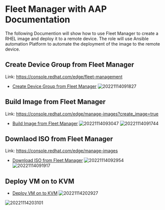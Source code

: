 # Fleet Manager with AAP Documentation 
The following Documention will show how to use Fleet Manager to create a RHEL image and deploy it to a remote device. The role will use Ansible automation Platform to automate the deployment of the image to the remote device.

## Create Device Group from Fleet Manager
Link: https://console.redhat.com/edge/fleet-management 
* [Create Device Group from Fleet Manager](create-device-group.md)
![20221114091827](https://i.imgur.com/yYo70Lp.png)

## Build Image from Fleet Manager
Link: https://console.redhat.com/edge/manage-images?create_image=true
* [Build Image from Fleet Manager](build-image.md)
![20221114093047](https://i.imgur.com/hZu76oJ.png)
![20221114091744](https://i.imgur.com/Fv3P2d1.png)

## Downlaod ISO from Fleet Manager
Link: https://console.redhat.com/edge/manage-images
* [Download ISO from Fleet Manager](download-iso.md)
![20221114092954](https://i.imgur.com/foO3TYs.png)
![20221114091917](https://i.imgur.com/KLNHXbW.png)


## Deploy VM on to KVM
* [Deploy VM on to KVM](deploy-vm-on-to-kvm.md)
![20221114202927](https://i.imgur.com/vVD86C2.png)

![20221114203101](https://i.imgur.com/aTU9BYf.png)
